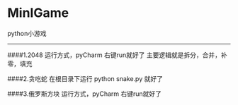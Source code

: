 # MinIGame
python小游戏

***

####1.2048
   运行方式，pyCharm 右键run就好了
   主要逻辑就是拆分，合并，补零，填充

####2.贪吃蛇
   在根目录下运行 python snake.py 就好了

 ####3.俄罗斯方块
   运行方式，pyCharm 右键run就好了
